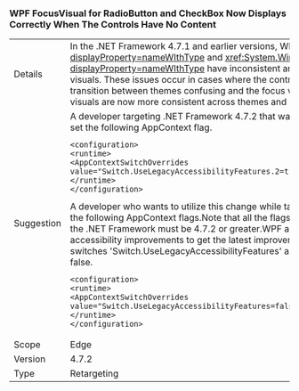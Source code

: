 ### WPF FocusVisual for RadioButton and CheckBox Now Displays Correctly When The Controls Have No Content

|   |   |
|---|---|
|Details|In the .NET Framework 4.7.1 and earlier versions, WPF <xref:System.Windows.Controls.CheckBox?displayProperty=nameWIthType> and <xref:System.Windows.Controls.RadioButton?displayProperty=nameWIthType> have inconsistent and, in Classic and High Contrast themes, incorrect focus visuals.  These issues occur in cases where the controls do not have any content set.  This can make the transition between themes confusing and the focus visual hard to see. In the .NET Framework 4.7.2, these visuals are now more consistent across themes and more easily visible in Classic and High Contrast themes.|
|Suggestion|A developer targeting .NET Framework 4.7.2 that wants to revert to the behavior in .NET 4.7.1 will need to set the following AppContext flag.<pre><code class="lang-xml">&lt;configuration&gt;&#13;&#10;&lt;runtime&gt;&#13;&#10;&lt;AppContextSwitchOverrides value=&quot;Switch.UseLegacyAccessibilityFeatures.2=true;&quot;/&gt;&#13;&#10;&lt;/runtime&gt;&#13;&#10;&lt;/configuration&gt;&#13;&#10;</code></pre>A developer who wants to utilize this change while targeting a framework version below .NET 4.7.2 must set the following AppContext flags.Note that all the flags must be set appropriately and the installed version of the .NET Framework must be 4.7.2 or greater.WPF applications are required to opt in to all earlier accessibility improvements to get the latest improvements. To do this, ensure that both the AppContext switches 'Switch.UseLegacyAccessibilityFeatures' and 'Switch.UseLegacyAccessibilityFeatures.2' are set to false.<pre><code class="lang-xml">&lt;configuration&gt;&#13;&#10;&lt;runtime&gt;&#13;&#10;&lt;AppContextSwitchOverrides value=&quot;Switch.UseLegacyAccessibilityFeatures=false;Switch.UseLegacyAccessibilityFeatures.2=false;&quot;/&gt;&#13;&#10;&lt;/runtime&gt;&#13;&#10;&lt;/configuration&gt;&#13;&#10;</code></pre>|
|Scope|Edge|
|Version|4.7.2|
|Type|Retargeting|
